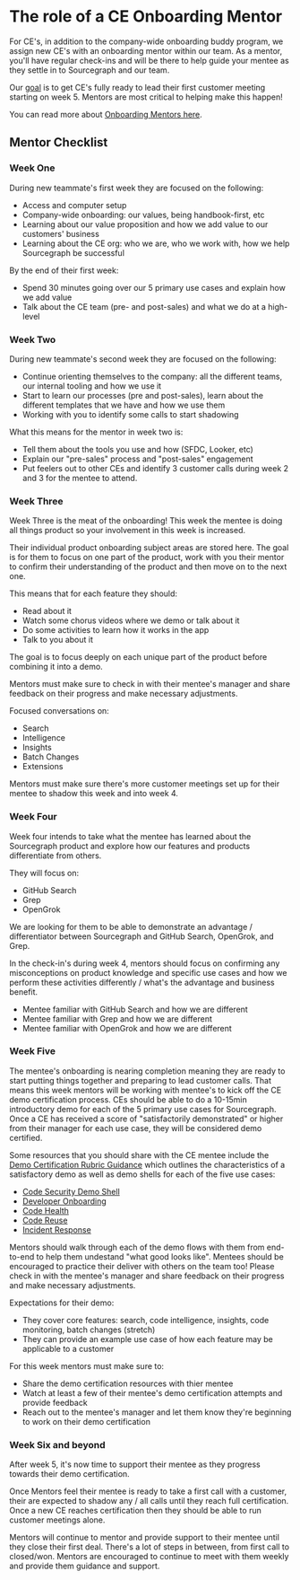 # The role of a CE Onboarding Mentor

For CE's, in addition to the company-wide onboarding buddy program, we assign new CE's with an onboarding mentor within our team. As a mentor, you'll have regular check-ins and will be there to help guide your mentee as they settle in to Sourcegraph and our team.

Our [goal](index.md) is to get CE's fully ready to lead their first customer meeting starting on week 5. Mentors are most critical to helping make this happen!

You can read more about [Onboarding Mentors here](../../../people-talent/onboarding-mentor.md).

## Mentor Checklist

### Week One

During new teammate's first week they are focused on the following:

- Access and computer setup
- Company-wide onboarding: our values, being handbook-first, etc
- Learning about our value proposition and how we add value to our customers' business
- Learning about the CE org: who we are, who we work with, how we help Sourcegraph be successful

By the end of their first week:

- Spend 30 minutes going over our 5 primary use cases and explain how we add value
- Talk about the CE team (pre- and post-sales) and what we do at a high-level

### Week Two

During new teammate's second week they are focused on the following:

- Continue orienting themselves to the company: all the different teams, our internal tooling and how we use it
- Start to learn our processes (pre and post-sales), learn about the different templates that we have and how we use them
- Working with you to identify some calls to start shadowing

What this means for the mentor in week two is:

- Tell them about the tools you use and how (SFDC, Looker, etc)
- Explain our "pre-sales" process and "post-sales" engagement
- Put feelers out to other CEs and identify 3 customer calls during week 2 and 3 for the mentee to attend.

### Week Three

Week Three is the meat of the onboarding! This week the mentee is doing all things product so your involvement in this week is increased.

Their individual product onboarding subject areas are stored here. The goal is for them to focus on one part of the product, work with you their mentor to confirm their understanding of the product and then move on to the next one.

This means that for each feature they should:

- Read about it
- Watch some chorus videos where we demo or talk about it
- Do some activities to learn how it works in the app
- Talk to you about it

The goal is to focus deeply on each unique part of the product before combining it into a demo.

Mentors must make sure to check in with their mentee's manager and share feedback on their progress and make necessary adjustments.

Focused conversations on:

- Search
- Intelligence
- Insights
- Batch Changes
- Extensions

Mentors must make sure there's more customer meetings set up for their mentee to shadow this week and into week 4.

### Week Four

Week four intends to take what the mentee has learned about the Sourcegraph product and explore how our features and products differentiate from others.

They will focus on:

- GitHub Search
- Grep
- OpenGrok

We are looking for them to be able to demonstrate an advantage / differentiator between Sourcegraph and GitHub Search, OpenGrok, and Grep.

In the check-in's during week 4, mentors should focus on confirming any misconceptions on product knowledge and specific use cases and how we perform these activities differently / what's the advantage and business benefit.

- Mentee familiar with GitHub Search and how we are different
- Mentee familiar with Grep and how we are different
- Mentee familiar with OpenGrok and how we are different

### Week Five

The mentee's onboarding is nearing completion meaning they are ready to start putting things together and preparing to lead customer calls. That means this week mentors will be working with mentee's to kick off the CE demo certification process. CEs should be able to do a 10-15min introductory demo for each of the 5 primary use cases for Sourcegraph. Once a CE has received a score of "satisfactorily demonstrated" or higher from their manager for each use case, they will be considered demo certified.

Some resources that you should share with the CE mentee include the [Demo Certification Rubric Guidance](https://docs.google.com/document/d/1qZ4ctMFcjzDN8fdfKXO3_LcLjRb6UHG6WOWGEbrMmLE/edit) which outlines the characteristics of a satisfactory demo as well as demo shells for each of the five use cases:

- [Code Security Demo Shell](https://docs.google.com/document/d/1PFwiTp2nWHJon1Ov_qAxIY9E2mHpB9pZ9mKKs1noXv0/edit)
- [Developer Onboarding](https://docs.google.com/document/d/1T-huauKyb_g2_UilNaqI7gY0relltIS_r1Lrd8pRcZc/edit)
- [Code Health](https://docs.google.com/document/d/13unxMc_3GCgXhoijzrkAotbo6Zm2Y6pv-MypW57C-Vw/edit)
- [Code Reuse](https://docs.google.com/document/d/1imSKse0-0QLqsx4hDgKcwxWTwcPXs_wGthbBNKQZvKA/edit)
- [Incident Response](https://docs.google.com/document/d/1cdp6ZYGKdyJOPygX5VknPzSkOR4vXdhkA_4j0PJ2C-M/edit)

Mentors should walk through each of the demo flows with them from end-to-end to help them undestand "what good looks like". Mentees should be encouraged to practice their deliver with others on the team too! Please check in with the mentee's manager and share feedback on their progress and make necessary adjustments.

Expectations for their demo:

- They cover core features: search, code intelligence, insights, code monitoring, batch changes (stretch)
- They can provide an example use case of how each feature may be applicable to a customer

For this week mentors must make sure to:

- Share the demo certification resources with thier mentee
- Watch at least a few of their mentee's demo certification attempts and provide feedback
- Reach out to the mentee's manager and let them know they're beginning to work on their demo certification

### Week Six and beyond

After week 5, it's now time to support their mentee as they progress towards their demo certification.

Once Mentors feel their mentee is ready to take a first call with a customer, their are expected to shadow any / all calls until they reach full certification. Once a new CE reaches certification then they should be able to run customer meetings alone.

Mentors will continue to mentor and provide support to their mentee until they close their first deal. There's a lot of steps in between, from first call to closed/won. Mentors are encouraged to continue to meet with them weekly and provide them guidance and support.
